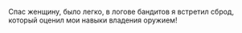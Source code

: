 Спас женщину, было легко, в логове бандитов я встретил сброд, который оценил мои навыки владения оружием!
